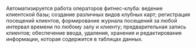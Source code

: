 Автоматизируется работа операторов фитнес-клуба:
ведение клиентской базы;
создание различных видов клубных карт;
регистрация посещений клиентов, формирование журнала посещений за любой интервал времени по любому залу и клиенту;
предварительная запись клиентов;
обеспечение ввода, удаления, хранения и редактирования информации, которая содержится в таблицах данных.
